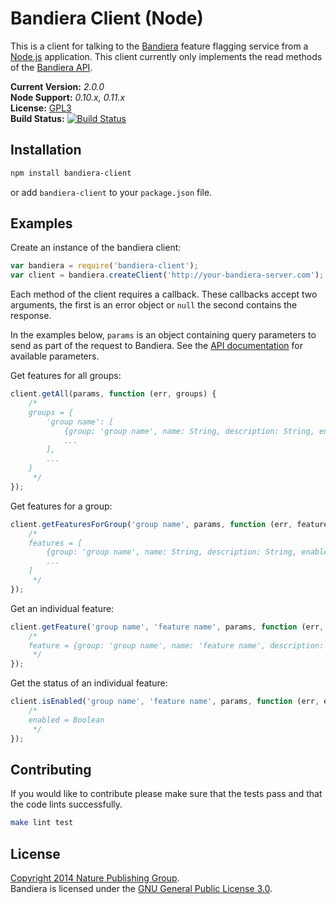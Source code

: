 
Bandiera Client (Node)
======================

This is a client for talking to the [Bandiera][bandiera] feature flagging service from a [Node.js][node] application.
This client currently only implements the read methods of the [Bandiera API][bandiera-api].

**Current Version:** *2.0.0*  
**Node Support:** *0.10.x, 0.11.x*  
**License:** [GPL3][gpl]  
**Build Status:** [![Build Status][travis-img]][travis]


Installation
------------

```sh
npm install bandiera-client
```

or add `bandiera-client` to your `package.json` file.


Examples
--------

Create an instance of the bandiera client:

```js
var bandiera = require('bandiera-client');
var client = bandiera.createClient('http://your-bandiera-server.com');
```

Each method of the client requires a callback. These callbacks accept two arguments, the first is an error object or `null` the second contains the response.

In the examples below, `params` is an object containing query parameters to send as part of the request to Bandiera. See the [API documentation][bandiera-api] for available parameters.

Get features for all groups:

```js
client.getAll(params, function (err, groups) {
    /*
    groups = {
        'group name': [
            {group: 'group name', name: String, description: String, enabled: Boolean}, 
            ...
        ],
        ... 
    }
	 */
});
```

Get features for a group:

```js
client.getFeaturesForGroup('group name', params, function (err, features) {
	/*
    features = [
        {group: 'group name', name: String, description: String, enabled: Boolean}, 
        ...
    ]
     */
});
```

Get an individual feature:

```js
client.getFeature('group name', 'feature name', params, function (err, feature) {
    /*
    feature = {group: 'group name', name: 'feature name', description: String, enabled: Boolean}
     */
});
```

Get the status of an individual feature:

```js
client.isEnabled('group name', 'feature name', params, function (err, enabled) {
	/*
    enabled = Boolean   
     */
});
```


Contributing
------------

If you would like to contribute please make sure that the tests pass and that the code lints successfully.

```sh
make lint test
```


License
-------

[Copyright 2014 Nature Publishing Group](LICENSE.txt).  
Bandiera is licensed under the [GNU General Public License 3.0][gpl].



[bandiera]: https://github.com/nature/bandiera
[bandiera-api]: https://github.com/nature/bandiera/wiki/API-Documentation
[gpl]: http://www.gnu.org/licenses/gpl-3.0.html
[node]: http://nodejs.org
[travis]: https://travis-ci.org/nature/bandiera-client-node
[travis-img]: https://travis-ci.org/nature/bandiera-client-node.svg?branch=master

